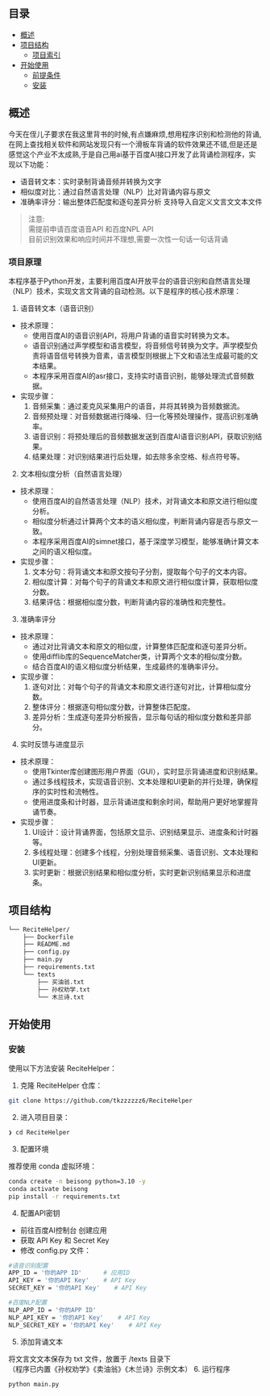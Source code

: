 ## 目录

- [概述](#-概述)
- [项目结构](#-项目结构)
  - [项目索引](#-项目索引)
- [开始使用](#-开始使用)
  - [前提条件](#-前提条件)
  - [安装](#-安装)



## 概述

今天在侄儿子要求在我这里背书的时候,有点嫌麻烦,想用程序识别和检测他的背诵,在网上查找相关软件和网站发现只有一个滑板车背诵的软件效果还不错,但是还是感觉这个产业不太成熟,于是自己用ai基于百度AI接口开发了此背诵检测程序，实现以下功能：
- 语音转文本：实时录制背诵音频并转换为文字
- 相似度对比：通过自然语言处理（NLP）比对背诵内容与原文
- 准确率评分：输出整体匹配度和逐句差异分析
支持导入自定义文言文文本文件  
> 注意:<br>
> 需提前申请百度语音API 和百度NPL API <br>
> 目前识别效果和响应时间并不理想,需要一次性一句话一句话背诵

### 项目原理
本程序基于Python开发，主要利用百度AI开放平台的语音识别和自然语言处理（NLP）技术，实现文言文背诵的自动检测。以下是程序的核心技术原理：
1. 语音转文本（语音识别）
- 技术原理：
  - 使用百度AI的语音识别API，将用户背诵的语音实时转换为文本。
  - 语音识别通过声学模型和语言模型，将音频信号转换为文字。声学模型负责将语音信号转换为音素，语言模型则根据上下文和语法生成最可能的文本结果。
  - 本程序采用百度AI的asr接口，支持实时语音识别，能够处理流式音频数据。
- 实现步骤：
  1. 音频采集：通过麦克风采集用户的语音，并将其转换为音频数据流。
  2. 音频预处理：对音频数据进行降噪、归一化等预处理操作，提高识别准确率。
  3. 语音识别：将预处理后的音频数据发送到百度AI语音识别API，获取识别结果。
  4. 结果处理：对识别结果进行后处理，如去除多余空格、标点符号等。
2. 文本相似度分析（自然语言处理）
- 技术原理：
  - 使用百度AI的自然语言处理（NLP）技术，对背诵文本和原文进行相似度分析。
  - 相似度分析通过计算两个文本的语义相似度，判断背诵内容是否与原文一致。
  - 本程序采用百度AI的simnet接口，基于深度学习模型，能够准确计算文本之间的语义相似度。
- 实现步骤：
  1. 文本分句：将背诵文本和原文按句子分割，提取每个句子的文本内容。
  2. 相似度计算：对每个句子的背诵文本和原文进行相似度计算，获取相似度分数。
  3. 结果评估：根据相似度分数，判断背诵内容的准确性和完整性。
3. 准确率评分
- 技术原理：
  - 通过对比背诵文本和原文的相似度，计算整体匹配度和逐句差异分析。
  - 使用difflib库的SequenceMatcher类，计算两个文本的相似度分数。
  - 结合百度AI的语义相似度分析结果，生成最终的准确率评分。
- 实现步骤：
  1. 逐句对比：对每个句子的背诵文本和原文进行逐句对比，计算相似度分数。
  2. 整体评分：根据逐句相似度分数，计算整体匹配度。
  3. 差异分析：生成逐句差异分析报告，显示每句话的相似度分数和差异部分。
4. 实时反馈与进度显示
- 技术原理：
  - 使用Tkinter库创建图形用户界面（GUI），实时显示背诵进度和识别结果。
  - 通过多线程技术，实现语音识别、文本处理和UI更新的并行处理，确保程序的实时性和流畅性。
  - 使用进度条和计时器，显示背诵进度和剩余时间，帮助用户更好地掌握背诵节奏。
- 实现步骤：
  1. UI设计：设计背诵界面，包括原文显示、识别结果显示、进度条和计时器等。
  2. 多线程处理：创建多个线程，分别处理音频采集、语音识别、文本处理和UI更新。
  3. 实时更新：根据识别结果和相似度分析，实时更新识别结果显示和进度条。

## 项目结构

```sh
└── ReciteHelper/
    ├── Dockerfile
    ├── README.md
    ├── config.py
    ├── main.py
    ├── requirements.txt
    └── texts
        ├── 买油翁.txt
        ├── 孙权劝学.txt
        └── 木兰诗.txt
```

## 开始使用

### 安装

使用以下方法安装 ReciteHelper：


1. 克隆 ReciteHelper 仓库：
```sh
git clone https://github.com/tkzzzzzz6/ReciteHelper
```

2. 进入项目目录：
```sh
❯ cd ReciteHelper
```

3. 配置环境

推荐使用 conda 虚拟环境：
```sh
conda create -n beisong python=3.10 -y
conda activate beisong
pip install -r requirements.txt
```

4. 配置API密钥

-  前往百度AI控制台 创建应用
- 获取 API Key 和 Secret Key
- 修改 config.py 文件：
```sh
#语音识别配置
APP_ID = '你的APP ID'      # 应用ID
API_KEY = '你的API Key'    # API Key
SECRET_KEY = '你的API Key'    # API Key

#百度NLP配置
NLP_APP_ID = '你的APP ID' 
NLP_API_KEY = '你的API Key'    # API Key
NLP_SECRET_KEY = '你的API Key'    # API Key
```

5. 添加背诵文本

将文言文文本保存为 txt 文件，放置于 /texts 目录下  
（程序已内置《孙权劝学》《卖油翁》《木兰诗》示例文本）
6. 运行程序
```sh
python main.py
```




